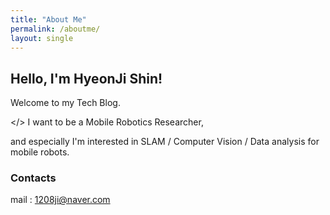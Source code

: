 ```yaml
---
title: "About Me"
permalink: /aboutme/
layout: single
---
```


## Hello, I'm HyeonJi Shin!

Welcome to my Tech Blog.

</> I want to be a Mobile Robotics Researcher,

and especially I'm interested in SLAM / Computer Vision / Data analysis for mobile robots.


### Contacts
mail : 1208ji@naver.com
